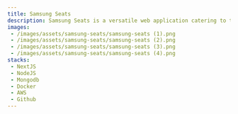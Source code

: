 ```yaml
---
title: Samsung Seats
description: Samsung Seats is a versatile web application catering to the expanding Samsung workforce by facilitating seat reservations within the office building. Its intuitive interface empowers employees to secure their preferred seats while also providing admin/HR personnel with the capability to reserve meeting rooms and office seats for special events. This streamlined approach enhances efficiency in resource allocation and fosters a seamless workplace experience.
images:
 - /images/assets/samsung-seats/samsung-seats (1).png
 - /images/assets/samsung-seats/samsung-seats (2).png
 - /images/assets/samsung-seats/samsung-seats (3).png
 - /images/assets/samsung-seats/samsung-seats (4).png
stacks:
 - NextJS
 - NodeJS
 - Mongodb
 - Docker
 - AWS
 - Github
---
```

